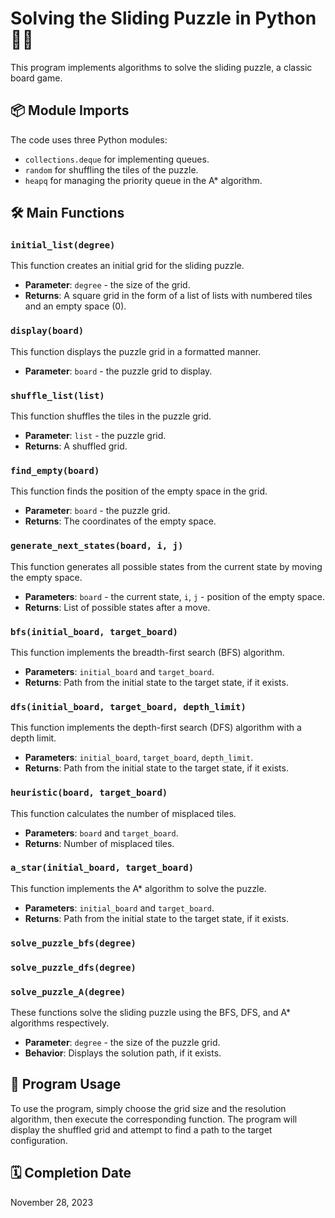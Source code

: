 # Solving the Sliding Puzzle in Python 🧩🐍

This program implements algorithms to solve the sliding puzzle, a classic board game.

## 📦 Module Imports

The code uses three Python modules:

- `collections.deque` for implementing queues.
- `random` for shuffling the tiles of the puzzle.
- `heapq` for managing the priority queue in the A* algorithm.

## 🛠️ Main Functions

### `initial_list(degree)`

This function creates an initial grid for the sliding puzzle.

- **Parameter**: `degree` - the size of the grid.
- **Returns**: A square grid in the form of a list of lists with numbered tiles and an empty space (0).

### `display(board)`

This function displays the puzzle grid in a formatted manner.

- **Parameter**: `board` - the puzzle grid to display.

### `shuffle_list(list)`

This function shuffles the tiles in the puzzle grid.

- **Parameter**: `list` - the puzzle grid.
- **Returns**: A shuffled grid.

### `find_empty(board)`

This function finds the position of the empty space in the grid.

- **Parameter**: `board` - the puzzle grid.
- **Returns**: The coordinates of the empty space.

### `generate_next_states(board, i, j)`

This function generates all possible states from the current state by moving the empty space.

- **Parameters**: `board` - the current state, `i`, `j` - position of the empty space.
- **Returns**: List of possible states after a move.

### `bfs(initial_board, target_board)`

This function implements the breadth-first search (BFS) algorithm.

- **Parameters**: `initial_board` and `target_board`.
- **Returns**: Path from the initial state to the target state, if it exists.

### `dfs(initial_board, target_board, depth_limit)`

This function implements the depth-first search (DFS) algorithm with a depth limit.

- **Parameters**: `initial_board`, `target_board`, `depth_limit`.
- **Returns**: Path from the initial state to the target state, if it exists.

### `heuristic(board, target_board)`

This function calculates the number of misplaced tiles.

- **Parameters**: `board` and `target_board`.
- **Returns**: Number of misplaced tiles.

### `a_star(initial_board, target_board)`

This function implements the A* algorithm to solve the puzzle.

- **Parameters**: `initial_board` and `target_board`.
- **Returns**: Path from the initial state to the target state, if it exists.

### `solve_puzzle_bfs(degree)`

### `solve_puzzle_dfs(degree)`

### `solve_puzzle_A(degree)`

These functions solve the sliding puzzle using the BFS, DFS, and A* algorithms respectively.

- **Parameter**: `degree` - the size of the puzzle grid.
- **Behavior**: Displays the solution path, if it exists.

## 📜 Program Usage

To use the program, simply choose the grid size and the resolution algorithm, then execute the corresponding function. The program will display the shuffled grid and attempt to find a path to the target configuration.

## 🗓️ Completion Date

November 28, 2023
